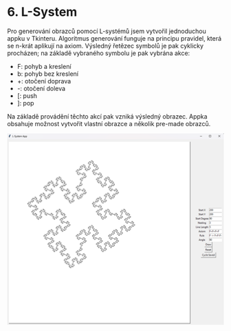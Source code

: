 # 6. L-System
Pro generování obrazců pomocí L-systémů jsem vytvořil jednoduchou appku v Tkinteru. Algoritmus generování funguje
na principu pravidel, která se n-krát aplikují na axiom. Výsledný řetězec symbolů je pak cyklicky procházen; 
na základě vybraného symbolu je pak vybrána akce:

- F: pohyb a kreslení
- b: pohyb bez kreslení
- +: otočení doprava
- -: otočení doleva
- \[: push
- \]: pop

Na základě provádění těchto akcí pak vzniká výsledný obrazec. Appka obsahuje možnost vytvořit vlastní
obrazce a několik pre-made obrazců.

![L-System app](../random_imgs/Lsystems.png)